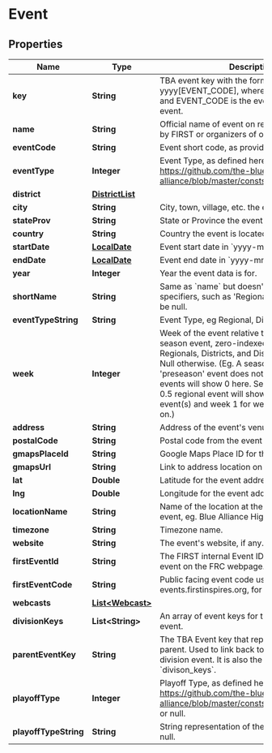 
# Event

## Properties
Name | Type | Description | Notes
------------ | ------------- | ------------- | -------------
**key** | **String** | TBA event key with the format yyyy[EVENT_CODE], where yyyy is the year, and EVENT_CODE is the event code of the event. | 
**name** | **String** | Official name of event on record either provided by FIRST or organizers of offseason event. | 
**eventCode** | **String** | Event short code, as provided by FIRST. | 
**eventType** | **Integer** | Event Type, as defined here: https://github.com/the-blue-alliance/the-blue-alliance/blob/master/consts/event_type.py#L2 | 
**district** | [**DistrictList**](DistrictList.md) |  |  [optional]
**city** | **String** | City, town, village, etc. the event is located in. |  [optional]
**stateProv** | **String** | State or Province the event is located in. |  [optional]
**country** | **String** | Country the event is located in. |  [optional]
**startDate** | [**LocalDate**](LocalDate.md) | Event start date in &#x60;yyyy-mm-dd&#x60; format. | 
**endDate** | [**LocalDate**](LocalDate.md) | Event end date in &#x60;yyyy-mm-dd&#x60; format. | 
**year** | **Integer** | Year the event data is for. | 
**shortName** | **String** | Same as &#x60;name&#x60; but doesn&#39;t include event specifiers, such as &#39;Regional&#39; or &#39;District&#39;. May be null. |  [optional]
**eventTypeString** | **String** | Event Type, eg Regional, District, or Offseason. | 
**week** | **Integer** | Week of the event relative to the first official season event, zero-indexed. Only valid for Regionals, Districts, and District Championships. Null otherwise. (Eg. A season with a week 0 &#39;preseason&#39; event does not count, and week 1 events will show 0 here. Seasons with a week 0.5 regional event will show week 0 for those event(s) and week 1 for week 1 events and so on.) |  [optional]
**address** | **String** | Address of the event&#39;s venue, if available. |  [optional]
**postalCode** | **String** | Postal code from the event address. |  [optional]
**gmapsPlaceId** | **String** | Google Maps Place ID for the event address. |  [optional]
**gmapsUrl** | **String** | Link to address location on Google Maps. |  [optional]
**lat** | **Double** | Latitude for the event address. |  [optional]
**lng** | **Double** | Longitude for the event address. |  [optional]
**locationName** | **String** | Name of the location at the address for the event, eg. Blue Alliance High School. |  [optional]
**timezone** | **String** | Timezone name. |  [optional]
**website** | **String** | The event&#39;s website, if any. |  [optional]
**firstEventId** | **String** | The FIRST internal Event ID, used to link to the event on the FRC webpage. |  [optional]
**firstEventCode** | **String** | Public facing event code used by FIRST (on frc-events.firstinspires.org, for example) |  [optional]
**webcasts** | [**List&lt;Webcast&gt;**](Webcast.md) |  |  [optional]
**divisionKeys** | **List&lt;String&gt;** | An array of event keys for the divisions at this event. |  [optional]
**parentEventKey** | **String** | The TBA Event key that represents the event&#39;s parent. Used to link back to the event from a division event. It is also the inverse relation of &#x60;divison_keys&#x60;. |  [optional]
**playoffType** | **Integer** | Playoff Type, as defined here: https://github.com/the-blue-alliance/the-blue-alliance/blob/master/consts/playoff_type.py#L4, or null. |  [optional]
**playoffTypeString** | **String** | String representation of the &#x60;playoff_type&#x60;, or null. |  [optional]



